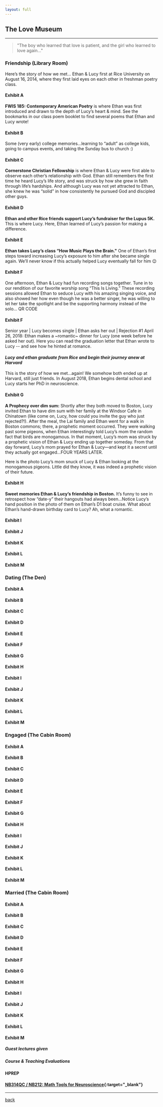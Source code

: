 ```yaml
---
layout: full
---
```


## The Love Museum
***
> "The boy who learned that love is patient, and the girl who learned to love again..." 

### Friendship (Library Room)
Here’s the story of how we met…
Ethan & Lucy first at Rice University on August 16, 2014, where they first laid eyes on each other in freshman poetry class. 

#### Exhibit A
**FWIS 185: Contemporary American Poetry** is where Ethan was first introduced and drawn to the depth of Lucy’s heart & mind. See the bookmarks in our class poem booklet to find several poems that Ethan and Lucy wrote! 

#### Exhibit B
Some (very early) college memories...learning to “adult” as college kids, going to campus events, and taking the Sunday bus to church :) 

#### Exhibit C
**Cornerstone Christian Fellowship** is where Ethan & Lucy were first able to observe each other’s relationship with God. Ethan still remembers the first time he heard Lucy’s life story, and was struck by how she grew in faith through life’s hardships. And although Lucy was not yet attracted to Ethan, she knew he was “solid” in how consistently he pursued God and discipled other guys. 

#### Exhibit D
**Ethan and other Rice friends support Lucy’s fundraiser for the Lupus 5K.** This is where Lucy. Here, Ethan learned of Lucy’s passion for making a difference.


#### Exhibit E
**Ethan takes Lucy’s class “How Music Plays the Brain."** One of Ethan’s first steps toward increasing Lucy’s exposure to him after she became single again. We’ll never know if this actually helped Lucy eventually fall for him 😉

#### Exhibit F

One afternoon, Ethan & Lucy had fun recording songs together. Tune in to our rendition of our favorite worship song “This Is Living.” These recording sessions allowed Ethan to seduce Lucy with his amazing singing voice, and also showed her how even though he was a better singer, he was willing to let her take the spotlight and be the supporting harmony instead of the solo…
QR CODE

#### Exhibit F
Senior year | Lucy becomes single | Ethan asks her out | Rejection #1
April 26, 2018: Ethan makes a ~romantic~ dinner for Lucy (one week before he asked her out). Here you can read the graduation letter that Ethan wrote to Lucy -- and see how he hinted at romance. 

#### *Lucy and ethan graduate from Rice and begin their journey anew at Harvard*
This is the story of how we met…again! We somehow both ended up at Harvard, still just friends. In August 2018, Ethan begins dental school and Lucy starts her PhD in neuroscience.

#### Exhibit G
**A Prophecy over dim sum:** Shortly after they both moved to Boston, Lucy invited Ethan to have dim sum with her family at the Windsor Cafe in Chinatown (like come on, Lucy, how could you invite the guy who just rejected?!). After the meal, the Lai family and Ethan went for a walk in Boston commons; there, a prophetic moment occurred. They were walking past some pigeons, when Ethan interestingly told Lucy’s mom the random fact that birds are monogamous. In that moment, Lucy’s mom was struck by a prophetic vision of Ethan & Lucy ending up together someday. From that day forward, Lucy’s mom prayed for Ethan & Lucy—and kept it a secret until they actually got engaged...FOUR YEARS LATER.

Here is the photo Lucy’s mom snuck of Lucy & Ethan looking at the monogamous pigeons. Little did they know, it was indeed a prophetic vision of their future.


#### Exhibit H
**Sweet memories Ethan & Lucy’s friendship in Boston.** It’s funny to see in retrospect how “date-y” their hangouts had always been...Notice Lucy’s hand position in the photo of them on Ethan’s D1 boat cruise. What about Ethan’s hand-drawn birthday card to Lucy? Ah, what a romantic.

#### Exhibit I
#### Exhibit J
#### Exhibit K
#### Exhibit L
#### Exhibit M

### Dating (The Den)


#### Exhibit A
#### Exhibit B
#### Exhibit C
#### Exhibit D
#### Exhibit E
#### Exhibit F
#### Exhibit G
#### Exhibit H
#### Exhibit I
#### Exhibit J
#### Exhibit K
#### Exhibit L
#### Exhibit M

### Engaged (The Cabin Room)

#### Exhibit A
#### Exhibit B
#### Exhibit C
#### Exhibit D
#### Exhibit E
#### Exhibit F
#### Exhibit G
#### Exhibit H
#### Exhibit I
#### Exhibit J
#### Exhibit K
#### Exhibit L
#### Exhibit M

### Married (The Cabin Room)


#### Exhibit A
#### Exhibit B
#### Exhibit C
#### Exhibit D
#### Exhibit E
#### Exhibit F
#### Exhibit G
#### Exhibit H
#### Exhibit I
#### Exhibit J
#### Exhibit K
#### Exhibit L
#### Exhibit M

#### 
#### 
##### Guest lectures given

##### Course & Teaching Evaluations

#### HPREP

#### [NB314QC / NB212: Math Tools for Neuroscience](https://github.com/ebatty/MathToolsforNeuroscience){:target="_blank"}

***
[back](./)
